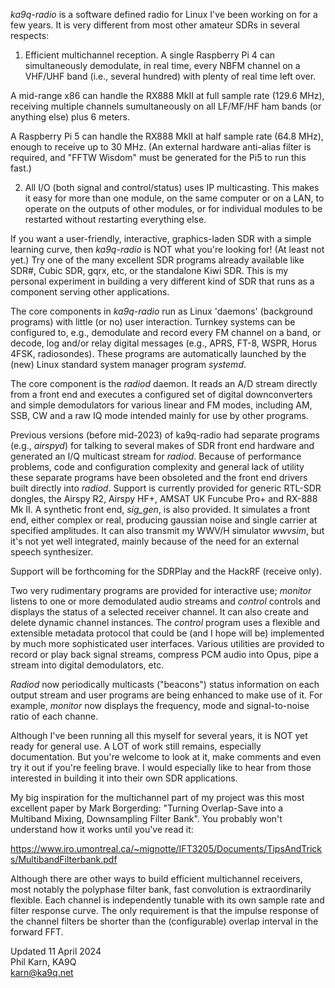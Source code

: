 *ka9q-radio* is a software defined radio for Linux I've been working on
for a few years. It is very different from most other amateur SDRs in
several respects:

1. Efficient multichannel reception. A single Raspberry Pi 4 can
simultaneously demodulate, in real time, every NBFM channel on a
VHF/UHF band (i.e., several hundred) with plenty of real time left
over.

A mid-range x86 can handle the RX888 MkII at full sample rate
(129.6 MHz), receiving multiple channels sumultaneously on all
LF/MF/HF ham bands (or anything else) plus 6 meters.

A Raspberry Pi 5 can handle the RX888 MkII at half sample rate (64.8
MHz), enough to receive up to 30 MHz. (An external hardware anti-alias
filter is required, and "FFTW Wisdom" must be generated for the Pi5 to
run this fast.)

2. All I/O (both signal and control/status) uses IP multicasting.
This makes it easy for more than one module, on the same computer or
on a LAN, to operate on the outputs of other modules, or for
individual modules to be restarted without restarting everything else.

If you want a user-friendly, interactive, graphics-laden SDR with a
simple learning curve, then *ka9q-radio* is NOT what you're looking
for! (At least not yet.) Try one of the many excellent SDR programs
already available like SDR#, Cubic SDR, gqrx, etc, or the standalone
Kiwi SDR.  This is my personal experiment in building a very different
kind of SDR that runs as a component serving other applications.

The core components in *ka9q-radio* run as Linux 'daemons' (background
programs) with little (or no) user interaction. Turnkey systems can be
configured to, e.g., demodulate and record every FM channel on a band,
or decode, log and/or relay digital messages (e.g., APRS, FT-8, WSPR, Horus 4FSK,
radiosondes). These programs are automatically launched by the (new)
Linux standard system manager program *systemd*.

The core component is the *radiod* daemon. It reads an A/D stream
directly from a front end and executes a configured set of digital
downconverters and simple demodulators for various linear and FM
modes, including AM, SSB, CW and a raw IQ mode intended mainly for use
by other programs.

Previous versions (before mid-2023) of ka9q-radio had separate programs (e.g.,
*airspyd*) for talking to several makes of SDR front end hardware and
generated an I/Q multicast stream for *radiod*. Because of performance
problems, code and configuration complexity and general lack of
utility these separate programs have been obsoleted and the front end
drivers built directly into *radiod*. Support is currently provided
for generic RTL-SDR dongles, the Airspy R2, Airspy HF+, AMSAT UK
Funcube Pro+ and RX-888 Mk II. A synthetic front end, *sig_gen*, is
also provided. It simulates a front end, either complex or real,
producing gaussian noise and single carrier at specified amplitudes.
It can also transmit my WWV/H simulator *wwvsim*, but it's not yet
well integrated, mainly because of the need for an external speech synthesizer.

Support will be forthcoming for the SDRPlay and the HackRF (receive
only).

Two very rudimentary programs are provided for interactive use;
*monitor* listens to one or more demodulated audio streams and
*control* controls and displays the status of a selected receiver
channel.  It can also create and delete dynamic channel
instances. The *control* program uses a flexible and extensible
metadata protocol that could be (and I hope will be) implemented
by much more sophisticated user interfaces. Various utilities are
provided to record or play back signal streams, compress PCM audio
into Opus, pipe a stream into digital demodulators, etc.

*Radiod* now periodically multicasts ("beacons") status information on
each output stream and user programs are being enhanced to make
use of it. For example, *monitor* now displays the frequency, mode and
signal-to-noise ratio of each channe.

Although I've been running all this myself for several years, it is
NOT yet ready for general use. A LOT of work still remains, especially
documentation. But you're welcome to look at it, make comments and
even try it out if you're feeling brave. I would especially like to
hear from those interested in building it into their own SDR
applications.

My big inspiration for the multichannel part of my project was this
most excellent paper by Mark Borgerding: "Turning Overlap-Save into a
Multiband Mixing, Downsampling Filter Bank". You probably won't
understand how it works until you've read it:

https://www.iro.umontreal.ca/~mignotte/IFT3205/Documents/TipsAndTricks/MultibandFilterbank.pdf

Although there are other ways to build efficient multichannel
receivers, most notably the polyphase filter bank, fast convolution is
extraordinarily flexible. Each channel is independently tunable with
its own sample rate and filter response curve. The only
requirement is that the impulse response of the channel
filters be shorter than the (configurable) overlap interval in the forward
FFT.

Updated 11 April 2024  
Phil Karn, KA9Q  
karn@ka9q.net


